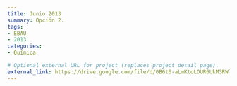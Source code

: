 ```yaml
---
title: Junio 2013
summary: Opción 2.
tags:
- EBAU
- 2013
categories:
- Química

# Optional external URL for project (replaces project detail page).
external_link: https://drive.google.com/file/d/0B6t6-aLmKtoLOUR6UkM3RWlhS00/view
---
```


